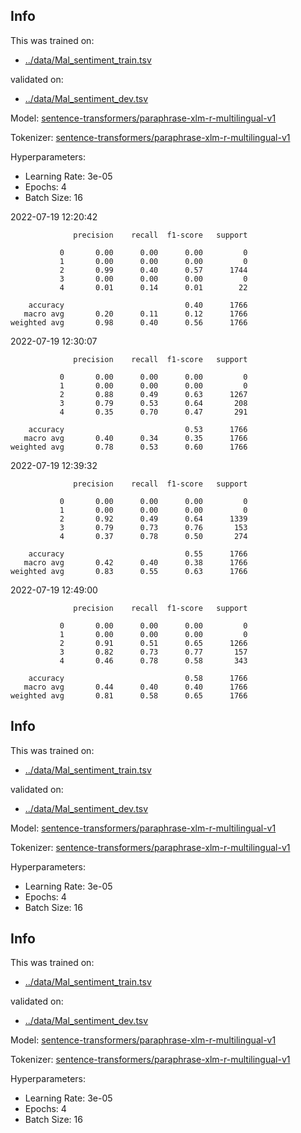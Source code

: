 ## Info
This was trained on:
- [../data/Mal_sentiment_train.tsv](https://github.com/flippe3/fire_2022/tree/master/task_a/data/../data/Mal_sentiment_train.tsv)

validated on:
 - [../data/Mal_sentiment_dev.tsv](https://github.com/flippe3/fire_2022/tree/master/task_a/data/../data/Mal_sentiment_dev.tsv)

Model: [sentence-transformers/paraphrase-xlm-r-multilingual-v1](https://huggingface.co/sentence-transformers/paraphrase-xlm-r-multilingual-v1)

 Tokenizer: [sentence-transformers/paraphrase-xlm-r-multilingual-v1](https://huggingface.co/sentence-transformers/paraphrase-xlm-r-multilingual-v1)

Hyperparameters:
- Learning Rate: 3e-05
- Epochs: 4
- Batch Size: 16

 2022-07-19 12:20:42 
```
              precision    recall  f1-score   support

           0       0.00      0.00      0.00         0
           1       0.00      0.00      0.00         0
           2       0.99      0.40      0.57      1744
           3       0.00      0.00      0.00         0
           4       0.01      0.14      0.01        22

    accuracy                           0.40      1766
   macro avg       0.20      0.11      0.12      1766
weighted avg       0.98      0.40      0.56      1766
```

 2022-07-19 12:30:07 
```
              precision    recall  f1-score   support

           0       0.00      0.00      0.00         0
           1       0.00      0.00      0.00         0
           2       0.88      0.49      0.63      1267
           3       0.79      0.53      0.64       208
           4       0.35      0.70      0.47       291

    accuracy                           0.53      1766
   macro avg       0.40      0.34      0.35      1766
weighted avg       0.78      0.53      0.60      1766
```

 2022-07-19 12:39:32 
```
              precision    recall  f1-score   support

           0       0.00      0.00      0.00         0
           1       0.00      0.00      0.00         0
           2       0.92      0.49      0.64      1339
           3       0.79      0.73      0.76       153
           4       0.37      0.78      0.50       274

    accuracy                           0.55      1766
   macro avg       0.42      0.40      0.38      1766
weighted avg       0.83      0.55      0.63      1766
```

 2022-07-19 12:49:00 
```
              precision    recall  f1-score   support

           0       0.00      0.00      0.00         0
           1       0.00      0.00      0.00         0
           2       0.91      0.51      0.65      1266
           3       0.82      0.73      0.77       157
           4       0.46      0.78      0.58       343

    accuracy                           0.58      1766
   macro avg       0.44      0.40      0.40      1766
weighted avg       0.81      0.58      0.65      1766
```
## Info
This was trained on:
- [../data/Mal_sentiment_train.tsv](https://github.com/flippe3/fire_2022/tree/master/task_a/data/../data/Mal_sentiment_train.tsv)

validated on:
 - [../data/Mal_sentiment_dev.tsv](https://github.com/flippe3/fire_2022/tree/master/task_a/data/../data/Mal_sentiment_dev.tsv)

Model: [sentence-transformers/paraphrase-xlm-r-multilingual-v1](https://huggingface.co/sentence-transformers/paraphrase-xlm-r-multilingual-v1)

 Tokenizer: [sentence-transformers/paraphrase-xlm-r-multilingual-v1](https://huggingface.co/sentence-transformers/paraphrase-xlm-r-multilingual-v1)

Hyperparameters:
- Learning Rate: 3e-05
- Epochs: 4
- Batch Size: 16
## Info
This was trained on:
- [../data/Mal_sentiment_train.tsv](https://github.com/flippe3/fire_2022/tree/master/task_a/data/../data/Mal_sentiment_train.tsv)

validated on:
 - [../data/Mal_sentiment_dev.tsv](https://github.com/flippe3/fire_2022/tree/master/task_a/data/../data/Mal_sentiment_dev.tsv)

Model: [sentence-transformers/paraphrase-xlm-r-multilingual-v1](https://huggingface.co/sentence-transformers/paraphrase-xlm-r-multilingual-v1)

 Tokenizer: [sentence-transformers/paraphrase-xlm-r-multilingual-v1](https://huggingface.co/sentence-transformers/paraphrase-xlm-r-multilingual-v1)

Hyperparameters:
- Learning Rate: 3e-05
- Epochs: 4
- Batch Size: 16
